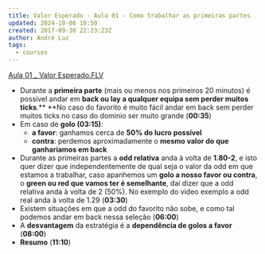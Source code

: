 ```yaml
---
title: Valor Esperado - Aula 01 - Como trabalhar as primeiras partes
updated: 2024-10-06 10:50
created: 2017-09-30 22:23:23Z
author: André Luz
tags:
  - courses
---
```


[Aula 01 _ Valor Esperado.FLV](https://drive.google.com/file/d/0B9rFk6sFzaXZOUN1TEVZRlJPRWs/view?usp=drive_web)

- Durante a **primeira parte** (mais ou menos nos primeiros 20 minutos) é possivel andar em **back ou lay a qualquer equipa sem perder muitos ticks**.** **No caso do favorito é muito fácil andar em back sem perder muitos ticks no caso do dominio ser muito grande (**00:35**)
- Em caso de **golo (03:15)**:
    - **a favor**: ganhamos cerca de **50% do lucro possível**
    - **contra**: perdemos aproximadamente o **mesmo valor do que ganhariamos em back**
- Durante as primeiras partes a **odd relativa** anda à volta de **1.80-2**, e isto quer dizer que independentemente de qual seja o valor da odd em que estamos a trabalhar, caso apanhemos um **golo a nosso favor ou contra**, o **green ou red que vamos ter é semelhante**, daí dizer que a odd relativa anda à volta de 2 (50%). No exemplo do video exemplo a odd real anda à volta de 1.29 (**03:30**)
- Existem situações em que a odd do favorito não sobe, e como tal podemos andar em back nessa seleção (**06:00**)
- A **desvantagem** da estratégia é a **dependência de golos a favor** (**08:00**)
- **Resumo** (**11:10**)